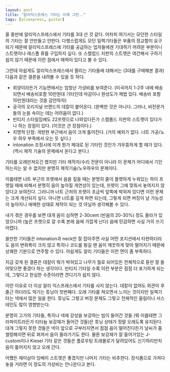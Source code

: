```yaml
---
layout: post
title: "알리익스프레스 기타는 이제 그만.."
tags: [aliexpress, guitar]
---
```


올 중반에 알리익스프레스에서 기타를 3대 산 것 같다. 어차피 여기서는 모던한 스타일의 기타는 잘 안만들고 안판다. 다행스럽게도 모던 일렉기타들은 부품의 정교함이 요구되기 때문에 알리익스프레스에 기타를 공급하는 업자들에겐 기대하기 어려운 부분이니 스트랫이나 레스폴 류를 구입하지 싶다. 또 스캘럽드 지판의 스트랫은 여간해서 구하기 쉽지 않기 때문에 이런 점에서 매력이 있다고 볼 수 있다.

그런데 아쉽게도 알리익스프레스에서 팔리는 기타들에 대해서는 (3대를 구매해본 결과) 다음과 같은 결론을 내려볼 수 있을 듯 하다.

- 외양이라든가 기능면에서는 엄청난 가성비를 보여준다. (미국까지 1-2주 내에 배송되면서 배송비포함 10만원대 기타인데 마감이나 완성도가 제법 있다. 배송비 포함 10만원대라는 것을 감안하자)
- 궁극의 오리지널 브랜드의 데칼이 붙어온다. (완벽한 것은 아니다. 그러나, 비전문가들의 눈을 속이는 데는 어려움이 없다.)
- 빈티지 스타일임에도 22프렛으로 나와있다든가 스캘롭드 지판의 스트랫이 있다거나 하는 장점이 있다. (이것은 큰 장점이다.)
- 치명적 단점: 개방현 부근에서 음이 크게 틀어진다. (거의 예외가 없다. 너트 가공/노우 하우 부족에서 오는 듯 싶다.)
- intonation 조정시에 이게 뭔가 제대로 된 기타인 것인가 갸우뚱하게 할 때가 있다. (역시 제작 기술의 문제에서 온다고 본다.)

기타를 오래만져오긴 했지만 기타 제작자/수리 전문이 아니라 이 문제가 어디에서 기인하는지는 알 수 없지만 분명히 제작기술/노우하우의 문제이다. 

이를테면 너트 부근의 프렛에서 음을 짚을 때는 분명히 줄이 플랫하게 누워있는 하이 프렛일 때에 비해서 분명히 음이 높아질 개연성이 있는데, 프렛이 그에 맞춰서 놓여지지 않았다고 보여진다. 그러니까 너트 근처의 프렛이 조금씩 앞쪽에 박혀져 있다면 이런 문제는 크게 개선되지 싶다. 아니면 너트를 깊게 파면 되는데, 그렇게 되면 버징이 날 가능성이 높아지니 애매한 상태로 제작이 되는 것 아닐까 생각해볼 수 있다. 

내가 겪은 경우를 보면 대개 음이 심하면 2-30cent (반음의 20-30%) 정도 올라가 있었으니까 (높은 프렛으로 갈 수록 본래 음에 가깝게 난다) 음에 민감하면 사실 거의 쓰기 어렵다. 

쓸만한 기타들은 intonation과 neck만 잘 잡아주면 사실 어떤 포지션에서 타현하더라도 음의 변화폭이 크지 않고 특히나 코드를 튕길 땐 음이 깨끗하게 맞아 떨어지기 때문에 상쾌한 기분으로 연주할 수 있다. 아쉽게도 알리 기타들은 이런 면이 좀 부족하다. 

지금 갖게 된 결론은 데칼이 뭐가 박혀있고 나무가 뭘로 되어있든 전체적으로 튠만 잘 들어맞으면 좋겠다 하는 생각이다. 빈티지 기타일 수록 이런 부분은 점점 더 포기하게 되는데, 그렇다고 한심한 수준이라면 견디기가 쉽지 않다.

이런 이유로 더 이상 알리 익스프레스에서 기타를 사지 않는다. 데칼이 없어도 외관이 후줄근 하더라도 악기는 튜닝이 첫번째다. 오래 기타를 쳐오면서 느끼는 것이지만 일렉기타는 넥에서 많은 일을 한다. 튜닝도 그렇고 버징 문제도 그렇고 전체적인 울림이나 서스테인도 많이 영향받는다. 

분명히 고가의 기타들, 특히나 넥에 강성을 보강하는 빔이 들어간 것들 (뭐 이를테면 그라파이트라든가 티타늄 보강재가 들어간 것들)은 튜닝 상태가 정말 오래도록 유지된다. 대개 그렇지 못한 것들은 넥이 앞으로 구부러지면서 점점 음이 떨어진다든가 날씨가 좀 썰렁해지면 뒤로 펴져서 음이 올라가기도 한다. 물론 보강재가 잘 들어가있는 J-custom이나 Kiesel 기타 같은 것들은 플로우팅 트레몰로가 달려있어도 신기하리만치 음이 틀어지지 않고 오래 간다. 

어쨌든 재미삼아 잉베이 스트렛은 좋겠지만 나머지 기타는 비추한다. 장식품으로 가져다놓을 거라면 이 정도의 가성비는 안나온다고 본다. 